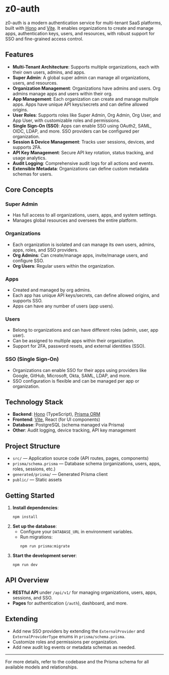 # z0-auth

z0-auth is a modern authentication service for multi-tenant SaaS platforms, built with [Hono](https://hono.dev/) and [Vite](https://vitejs.dev/). It enables organizations to create and manage apps, authentication keys, users, and resources, with robust support for SSO and fine-grained access control.

## Features

- **Multi-Tenant Architecture**: Supports multiple organizations, each with their own users, admins, and apps.
- **Super Admin**: A global super admin can manage all organizations, users, and resources.
- **Organization Management**: Organizations have admins and users. Org admins manage apps and users within their org.
- **App Management**: Each organization can create and manage multiple apps. Apps have unique API keys/secrets and can define allowed origins.
- **User Roles**: Supports roles like Super Admin, Org Admin, Org User, and App User, with customizable roles and permissions.
- **Single Sign-On (SSO)**: Apps can enable SSO using OAuth2, SAML, OIDC, LDAP, and more. SSO providers can be configured per organization.
- **Session & Device Management**: Tracks user sessions, devices, and supports 2FA.
- **API Key Management**: Secure API key rotation, status tracking, and usage analytics.
- **Audit Logging**: Comprehensive audit logs for all actions and events.
- **Extensible Metadata**: Organizations can define custom metadata schemas for users.

## Core Concepts

### Super Admin

- Has full access to all organizations, users, apps, and system settings.
- Manages global resources and oversees the entire platform.

### Organizations

- Each organization is isolated and can manage its own users, admins, apps, roles, and SSO providers.
- **Org Admins**: Can create/manage apps, invite/manage users, and configure SSO.
- **Org Users**: Regular users within the organization.

### Apps

- Created and managed by org admins.
- Each app has unique API keys/secrets, can define allowed origins, and supports SSO.
- Apps can have any number of users (app users).

### Users

- Belong to organizations and can have different roles (admin, user, app user).
- Can be assigned to multiple apps within their organization.
- Support for 2FA, password resets, and external identities (SSO).

### SSO (Single Sign-On)

- Organizations can enable SSO for their apps using providers like Google, GitHub, Microsoft, Okta, SAML, LDAP, and more.
- SSO configuration is flexible and can be managed per app or organization.

## Technology Stack

- **Backend**: [Hono](https://hono.dev/) (TypeScript), [Prisma ORM](https://www.prisma.io/)
- **Frontend**: [Vite](https://vitejs.dev/), React (for UI components)
- **Database**: PostgreSQL (schema managed via Prisma)
- **Other**: Audit logging, device tracking, API key management

## Project Structure

- `src/` — Application source code (API routes, pages, components)
- `prisma/schema.prisma` — Database schema (organizations, users, apps, roles, sessions, etc.)
- `generated/prisma/` — Generated Prisma client
- `public/` — Static assets

## Getting Started

1. **Install dependencies**:
   ```fish
   npm install
   ```
2. **Set up the database**:
   - Configure your `DATABASE_URL` in environment variables.
   - Run migrations:
     ```fish
     npm run prisma:migrate
     ```
3. **Start the development server**:
   ```fish
   npm run dev
   ```

## API Overview

- **RESTful API** under `/api/v1/` for managing organizations, users, apps, sessions, and SSO.
- **Pages** for authentication (`/auth`), dashboard, and more.

## Extending

- Add new SSO providers by extending the `ExternalProvider` and `ExternalProviderType` enums in `prisma/schema.prisma`.
- Customize roles and permissions per organization.
- Add new audit log events or metadata schemas as needed.

---

For more details, refer to the codebase and the Prisma schema for all available models and relationships.
